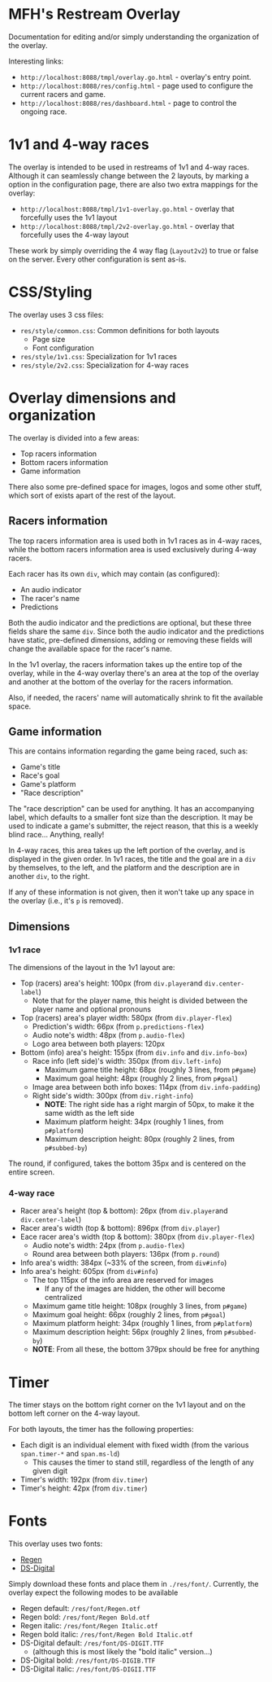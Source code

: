 # MFH's Restream Overlay

Documentation for editing and/or simply understanding the organization of the overlay.

Interesting links:

* `http://localhost:8088/tmpl/overlay.go.html` - overlay's entry point.
* `http://localhost:8088/res/config.html` - page used to configure the current racers and game.
* `http://localhost:8088/res/dashboard.html` - page to control the ongoing race.

# 1v1 and 4-way races

The overlay is intended to be used in restreams of 1v1 and 4-way races. Although it can seamlessly change between the 2 layouts, by marking a option in the configuration page, there are also two extra mappings for the overlay:

* `http://localhost:8088/tmpl/1v1-overlay.go.html` - overlay that forcefully uses the 1v1 layout
* `http://localhost:8088/tmpl/2v2-overlay.go.html` - overlay that forcefully uses the 4-way layout

These work by simply overriding the 4 way flag (`Layout2v2`) to true or false on the server. Every other configuration is sent as-is.

# CSS/Styling

The overlay uses 3 css files:

* `res/style/common.css`: Common definitions for both layouts
    * Page size
    * Font configuration
* `res/style/1v1.css`: Specialization for 1v1 races
* `res/style/2v2.css`: Specialization for 4-way races

# Overlay dimensions and organization

The overlay is divided into a few areas:

* Top racers information
* Bottom racers information
* Game information

There also some pre-defined space for images, logos and some other stuff, which sort of exists apart of the rest of the layout.

## Racers information

The top racers information area is used both in 1v1 races as in 4-way races, while the bottom racers information area is used exclusively during 4-way racers.

Each racer has its own `div`, which may contain (as configured):

* An audio indicator
* The racer's name
* Predictions

Both the audio indicator and the predictions are optional, but these three fields share the same `div`. Since both the audio indicator and the predictions have static, pre-defined dimensions, adding or removing these fields will change the available space for the racer's name.

In the 1v1 overlay, the racers information takes up the entire top of the overlay, while in the 4-way overlay there's an area at the top of the overlay and another at the bottom of the overlay for the racers information.

Also, if needed, the racers' name will automatically shrink to fit the available space.

## Game information

This are contains information regarding the game being raced, such as:

* Game's title
* Race's goal
* Game's platform
* "Race description"

The "race description" can be used for anything. It has an accompanying label, which defaults to a smaller font size than the description. It may be used to indicate a game's submitter, the reject reason, that this is a weekly blind race... Anything, really!

In 4-way races, this area takes up the left portion of the overlay, and is displayed in the given order. In 1v1 races, the title and the goal are in a `div` by themselves, to the left, and the platform and the description are in another `div`, to the right.

If any of these information is not given, then it won't take up any space in the overlay (i.e., it's `p` is removed).

## Dimensions

### 1v1 race

The dimensions of the layout in the 1v1 layout are:

* Top (racers) area's height: 100px (from `div.player`and `div.center-label`)
    * Note that for the player name, this height is divided between the player name and optional pronouns
* Top (racers) area's player width: 580px (from `div.player-flex`)
    * Prediction's width: 66px (from `p.predictions-flex`)
    * Audio note's width: 48px (from `p.audio-flex`)
    * Logo area between both players: 120px
* Bottom (info) area's height: 155px (from `div.info` and `div.info-box`)
    * Race info (left side)'s width: 350px (from `div.left-info`)
        * Maximum game title height: 68px (roughly 3 lines, from `p#game`)
        * Maximum goal height: 48px (roughly 2 lines, from `p#goal`)
    * Image area between both info boxes: 114px (from `div.info-padding`)
    * Right side's width: 300px (from `div.right-info`)
        * **NOTE**: The right side has a right margin of 50px, to make it the same width as the left side
        * Maximum platform height: 34px (roughly 1 lines, from `p#platform`)
        * Maximum description height: 80px (roughly 2 lines, from `p#subbed-by`)

The round, if configured, takes the bottom 35px and is centered on the entire screen.

### 4-way race

* Racer area's height (top & bottom): 26px (from `div.player`and `div.center-label`)
* Racer area's width (top & bottom): 896px (from `div.player`)
* Eace racer area's width (top & bottom): 380px (from `div.player-flex`)
    * Audio note's width: 24px (from `p.audio-flex`)
    * Round area between both players: 136px (from `p.round`)
* Info area's width: 384px (~33% of the screen, from `div#info`)
* Info area's height: 605px (from `div#info`)
    * The top 115px of the info area are reserved for images
        * If any of the images are hidden, the other will become centralized
    * Maximum game title height: 108px (roughly 3 lines, from `p#game`)
    * Maximum goal height: 66px (roughly 2 lines, from `p#goal`)
    * Maximum platform height: 34px (roughly 1 lines, from `p#platform`)
    * Maximum description height: 56px (roughly 2 lines, from `p#subbed-by`)
    * **NOTE**: From all these, the bottom 379px should be free for anything

# Timer

The timer stays on the bottom right corner on the 1v1 layout and on the bottom left corner on the 4-way layout.

For both layouts, the timer has the following properties:

* Each digit is an individual element with fixed width (from the various `span.timer-*` and `span.ms-ld`)
    * This causes the timer to stand still, regardless of the length of any given digit
* Timer's width: 192px (from `div.timer`)
* Timer's height: 42px (from `div.timer`)

# Fonts

This overlay uses two fonts:

* [Regen](https://www.dafont.com/regen.font)
* [DS-Digital](https://www.dafont.com/ds-digital.font)

Simply download these fonts and place them in `./res/font/`. Currently, the overlay expect the following modes to be available

* Regen default: `/res/font/Regen.otf`
* Regen bold: `/res/font/Regen Bold.otf`
* Regen italic: `/res/font/Regen Italic.otf`
* Regen bold italic: `/res/font/Regen Bold Italic.otf`
* DS-Digital default: `/res/font/DS-DIGIT.TTF`
    * (although this is most likely the "bold italic" version...)
* DS-Digital bold: `/res/font/DS-DIGIB.TTF`
* DS-Digital italic: `/res/font/DS-DIGII.TTF`

